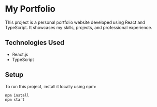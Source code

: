 # My Portfolio

This project is a personal portfolio website developed using React and TypeScript. It showcases my skills, projects, and professional experience.

## Technologies Used

- React.js
- TypeScript

## Setup

To run this project, install it locally using npm:

```bash
npm install
npm start
```
